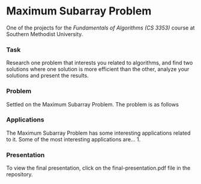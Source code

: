# Maximum Subarray Problem
One of the projects for the *Fundamentals of Algorithms (CS 3353)* course at Southern Methodist University.
### Task
Research one problem that interests you related to algorithms, and find two solutions where one solution is more efficient than the other, analyze your solutions and present the results. 
### Problem
Settled on the Maximum Subarray Problem. The problem is as follows
### Applications
The Maximum Subarray Problem has some interesting applications related to it. Some of the most interesting applications are...
1.
### Presentation
To view the final presentation, click on the final-presentation.pdf file in the repository. 
